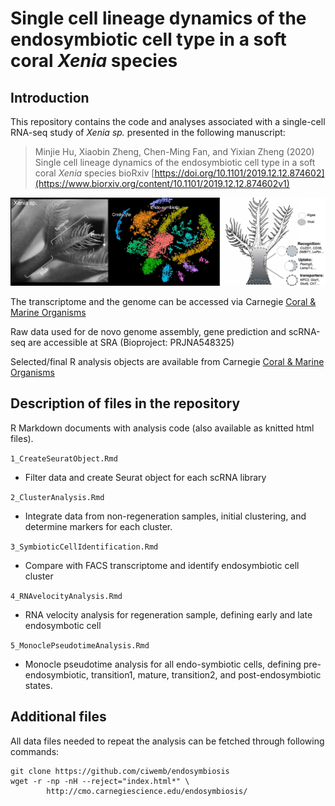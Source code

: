 # Single cell lineage dynamics of the endosymbiotic cell type in a soft coral *Xenia* species

## Introduction

This repository contains the code and analyses associated with a single-cell RNA-seq study of *Xenia sp.* presented in the following manuscript:

> Minjie Hu, Xiaobin Zheng, Chen-Ming Fan, and Yixian Zheng (2020) Single cell lineage dynamics of the endosymbiotic cell type in a soft coral *Xenia* species bioRxiv [https://doi.org/10.1101/2019.12.12.874602](https://www.biorxiv.org/content/10.1101/2019.12.12.874602v1)

![Figure 1](https://raw.githubusercontent.com/ciwemb/endosymbiosis/master/figures/banner.jpg)

The transcriptome and the genome can be accessed via Carnegie [Coral & Marine Organisms](http://cmo.carnegiescience.edu/data/)

Raw data used for de novo genome assembly, gene prediction and scRNA-seq are accessible at SRA (Bioproject: PRJNA548325)

Selected/final R analysis objects are available from Carnegie [Coral & Marine Organisms](http://cmo.carnegiescience.edu/data/)

## Description of files in the repository

R Markdown documents with analysis code (also available as knitted html files).

`1_CreateSeuratObject.Rmd` 
- Filter data and create Seurat object for each scRNA library

`2_ClusterAnalysis.Rmd` 
- Integrate data from non-regeneration samples, initial clustering, and determine markers for each cluster.

`3_SymbioticCellIdentification.Rmd` 
- Compare with FACS transcriptome and identify endosymbiotic cell cluster

`4_RNAvelocityAnalysis.Rmd` 
- RNA velocity analysis for regeneration sample, defining early and late endosymbotic cell

`5_MonoclePseudotimeAnalysis.Rmd` 
- Monocle pseudotime analysis for all endo-symbiotic cells, defining pre-endosymbiotic, transition1, mature, transition2, and post-endosymbiotic states.

## Additional files

All data files needed to repeat the analysis can be fetched through following commands:

```
git clone https://github.com/ciwemb/endosymbiosis
wget -r -np -nH --reject="index.html*" \
        http://cmo.carnegiescience.edu/endosymbiosis/
```

